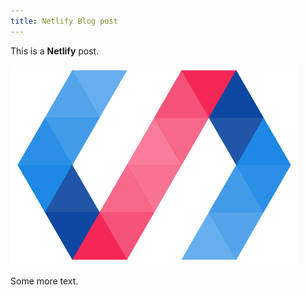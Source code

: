 ```yaml
---
title: Netlify Blog post
---
```

This is a **Netlify** post.

![undefined](/media_folder/polymer-logo.png)

Some more text.

